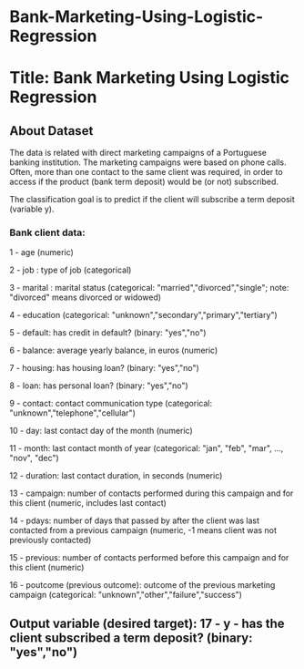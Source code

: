 # Bank-Marketing-Using-Logistic-Regression
# Title: Bank Marketing Using Logistic Regression
## About Dataset
The data is related with direct marketing campaigns of a Portuguese banking institution. The marketing campaigns were based on phone calls. Often, more than one contact to the same client was required, in order to access if the product (bank term deposit) would be (or not) subscribed.

The classification goal is to predict if the client will subscribe a term deposit (variable y).

### Bank client data:
1 - age (numeric)

2 - job : type of job (categorical)

3 - marital : marital status (categorical: "married","divorced","single"; note: "divorced" means divorced or widowed)

4 - education (categorical: "unknown","secondary","primary","tertiary")

5 - default: has credit in default? (binary: "yes","no")

6 - balance: average yearly balance, in euros (numeric)

7 - housing: has housing loan? (binary: "yes","no")

8 - loan: has personal loan? (binary: "yes","no")

9 - contact: contact communication type (categorical: "unknown","telephone","cellular")

10 - day: last contact day of the month (numeric)

11 - month: last contact month of year (categorical: "jan", "feb", "mar", ..., "nov", "dec")

12 - duration: last contact duration, in seconds (numeric)

13 - campaign: number of contacts performed during this campaign and for this client (numeric, includes last contact)

14 - pdays: number of days that passed by after the client was last contacted from a previous campaign (numeric, -1 means client was not previously contacted)

15 - previous: number of contacts performed before this campaign and for this client (numeric)

16 - poutcome (previous outcome): outcome of the previous marketing campaign (categorical: "unknown","other","failure","success")

## Output variable (desired target): 17 - y - has the client subscribed a term deposit? (binary: "yes","no")
